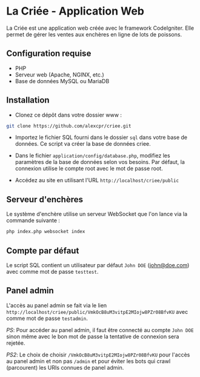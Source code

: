 # La Criée - Application Web

La Criée est une application web créée avec le framework CodeIgniter.
Elle permet de gérer les ventes aux enchères en ligne de lots de poissons. 

## Configuration requise

- PHP 
- Serveur web (Apache, NGINX, etc.)
- Base de données MySQL ou MariaDB

## Installation

- Clonez ce dépôt dans votre dossier www : 
```bash
git clone https://github.com/alexcpr/criee.git
```

- Importez le fichier SQL fourni dans le dossier ``sql`` dans votre base de données. Ce script va créer la base de données criee.

- Dans le fichier ``application/config/database.php``, modifiez les paramètres de la base de données selon vos besoins. Par défaut, la connexion utilise le compte root avec le mot de passe root.

- Accédez au site en utilisant l'URL ``http://localhost/criee/public``

## Serveur d'enchères

Le système d'enchère utilise un serveur WebSocket que l'on lance via la commande suivante :
```bash
php index.php websocket index
```

## Compte par défaut

Le script SQL contient un utilisateur par défaut ``John DOE`` (john@doe.com) avec comme mot de passe ``testtest``.

## Panel admin

L'accès au panel admin se fait via le lien ``http://localhost/criee/public/VmkOcB8uM3vitpE2MIojw8PZr08BfvKU`` avec comme mot de passe ``testadmin``.

*PS*: Pour accéder au panel admin, il faut être connecté au compte ``John DOE`` sinon même avec le bon mot de passe la tentative de connexion sera rejetée.

*PS2*: Le choix de choisir ``/VmkOcB8uM3vitpE2MIojw8PZr08BfvKU`` pour l'accès au panel admin et non pas ``/admin`` et pour éviter les bots qui crawl (parcourent) les URIs connues de panel admin.
